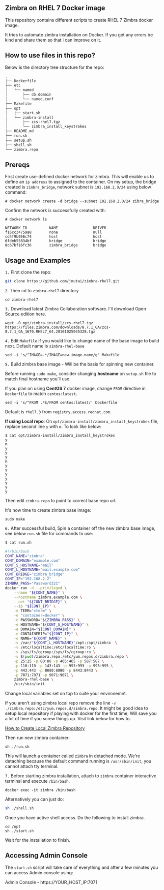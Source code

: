 ## Zimbra on RHEL 7 Docker image

This repository contains different scripts to create RHEL 7 Zimbra docker image.

It tries to automate zimbra installation on Docker. If you get any errors be kind and share them so that i can improve on it.

## How to use files in this repo?

Below is the directory tree structure for the repo:

```bash
.
├── Dockerfile
├── etc
│   └── named
│       ├── db.domain
│       └── named.conf
├── Makefile
├── opt
│   ├── start.sh
│   └── zimbra-install
│       ├── zcs-rhel7.tgz
│       └── zimbra_install_keystrokes
├── README.md
├── run.sh
├── setup.sh
├── shell.sh
└── zimbra.repo
```

## Prereqs
First create use-defined docker network for zimbra. This will enable us to define an `ip address` to assigned to the container. On my setup, the bridge created is `zimbra_bridge`, network subnet is `192.168.2.0/24` using below command:

```
# docker network create -d bridge --subnet 192.168.2.0/24 zibra_bridge
```
Confirm the network is successfully created with:

```
# docker network ls

NETWORK ID          NAME                DRIVER
f16cc34759a8        none                null                
cd4f9b056c74        host                host                
6fdeb55834bf        bridge              bridge              
8c67bf16fc36        zimbra_bridge       bridge 
```

## Usage and Examples

`1.` First clone the repo:

```bash
git clone https://github.com/jmutai/zimbra-rhel7.git
```
`2`. Then cd to `zimbra-rhel7` directory

```
cd zimbra-rhel7
```
`3.` Download latest Zimbra Collaboration  software. I'll download Open Source edition here.

```
wget -O opt/zimbra-install/zcs-rhel7.tgz  https://files.zimbra.com/downloads/8.7.1_GA/zcs-8.7.1_GA_1670.RHEL7_64.20161025045328.tgz
```
`4.` Edit `Makefile` if you would like to change name of the base image to build next. Default name is `zimbra-rhel-base`

```
sed -i 's/^IMAGE=.*/IMAGE=new-image-name/g' Makefile 
```

`5.` Build zimbra base image - Will be the basis for spinning new container.

Before running `sudo make`, consider changing **hostname** on `setup.sh` file to match final hostname you'll use.

If you plan on using **CentOS 7** docker image, change `FROM` directive in `Dockerfile` to match `centos:latest`.

```
sed -i 's/^FROM .*$/FROM centos:latest/' Dockerfile
```
Default is `rhel7.3` from `registry.access.redhat.com`.

**If using Local repo**: On `opt/zimbra-install/zimbra_install_keystrokes` file, replace second line `y` with `n`. To look like below:

```
$ cat opt/zimbra-install/zimbra_install_keystrokes
y
n
y
y
y
n
y
y
y
y
y
y
y
```
Then edit `zimbra.repo` to point to correct base repo url.

It's now time to create zimbra base image:

```
sudo make
```

`6.` After successful build, Spin a container off the new zimbra base image, see below `run.sh` file for commands to use:

```bash
$ cat run.sh 

#!/bin/bash
CONT_NAME="zimbra"
CONT_DOMAIN="example.com"
CONT_S_HOSTNAME="mail"
CONT_L_HOSTNAME="mail.example.com"
CONT_BRIDGE="zimbra_bridge"
CONT_IP="192.168.2.2"
ZIMBRA_PASS="Password321"
docker run -d --privileged \
    --name "${CONT_NAME}" \
    --hostname zimbra.example.com \
    --net "${CONT_BRIDGE}" \
    --ip "${CONT_IP}" \
    -e TERM="xterm" \
    -e "container=docker" \
    -e PASSWORD="${ZIMBRA_PASS}" \
    -e HOSTNAME="${CONT_S_HOSTNAME}" \
    -e DOMAIN="${CONT_DOMAIN}" \
    -e CONTAINERIP="${CONT_IP}" \
    -e NAME="${CONT_NAME}" \
    -v /var/"${CONT_L_HOSTNAME}"/opt:/opt/zimbra  \
    -v /etc/localtime:/etc/localtime:ro \
    -v /sys/fs/cgroup:/sys/fs/cgroup:ro \
    -v $(pwd)/zimbra.repo:/etc/yum.repos.d/zimbra.repo \
    -p 25:25 -p 80:80 -p 465:465 -p 587:587 \
    -p 110:110 -p 143:143 -p 993:993 -p 995:995 \
    -p 443:443 -p 8080:8080 -p 8443:8443 \
    -p 7071:7071 -p 9071:9071 \
    zimbra-rhel-base \
    /usr/sbin/init
```
Change local variables set on top to suite your environemnt. 

If you aren't using zimbra local repo remove the line `-v ./zimbra.repo:/etc/yum.repos.d/zimbra.repo`. It might be good idea to setup local repository if playing with docker for the first time; Will save you a lot of time if you screw things up. Visit link below for how to.

[How to Create Local Zimbra Repository](https://wiki.zimbra.com/wiki/Zimbra_Collaboration_repository) 

Then run new zimbra container:

```
sh ./run.sh
```
This will launch a container called `zimbra` in detached mode. We're detaching because the default command running is `/usr/sbin/init`, you cannot attach tty terminal.

`7.` Before starting zimbra installation, attach to `zimbra` container interactive terminal and execute `/bin/bash`.

```
docker exec -it zimbra /bin/bash
```
Alternatively you can just do:

```bash
sh ./shell.sh
```
Once you have active shell access. Do the following to install zimbra.

```
cd /opt
sh ./start.sh 
```
Wait for the installation to finish.

## Accessing Admin Console
The `start.sh` script will take care of everything and after a few minutes you can access Admin console using:

Admin Console - https://YOUR_HOST_IP:7071

